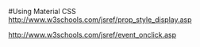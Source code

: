 #Using Material CSS
http://www.w3schools.com/jsref/prop_style_display.asp

http://www.w3schools.com/jsref/event_onclick.asp
